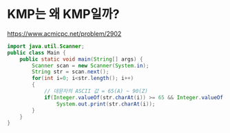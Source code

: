 # KMP는 왜 KMP일까?
https://www.acmicpc.net/problem/2902

```java
import java.util.Scanner;
public class Main {
	public static void main(String[] args) {
		Scanner scan = new Scanner(System.in);
		String str = scan.next();
		for(int i=0; i<str.length(); i++)
		{
			// 대문자의 ASCII 값 = 65(A) ~ 90(Z)
			if(Integer.valueOf(str.charAt(i)) >= 65 && Integer.valueOf(str.charAt(i)) <= 90)
				System.out.print(str.charAt(i));
		}
	}
}

```
